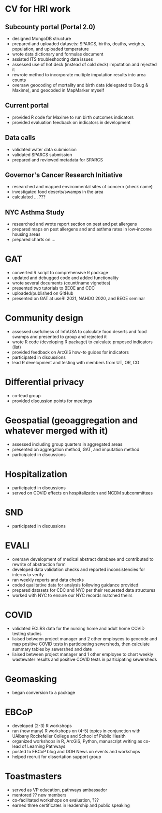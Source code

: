 # CV for HRI work

## Subcounty portal (Portal 2.0)

* designed MongoDB structure
* prepared and uploaded datasets: SPARCS, births, deaths, weights, population, and uploaded temperature
* wrote data dictionary and formulas document
* assisted ITS troubleshooting data issues
* assessed use of hot deck (instead of cold deck) imputation and rejected it
* rewrote method to incorporate multiple imputation results into area counts
* oversaw geocoding of mortality and birth data (delegated to Doug & Maxime), and geocoded in MapMarker myself

## Current portal

* provided R code for Maxime to run birth outcomes indicators 
* provided evaluation feedback on indicators in development

## Data calls

* validated water data submission
* validated SPARCS submission
* prepared and reviewed metadata for SPARCS


## Governor's Cancer Research Initiative

* researched and mapped environmental sites of concern (check name)
* investigated food deserts/swamps in the area
* calculated ... ???

## NYC Asthma Study

* researched and wrote report section on pest and pet allergens
* prepared maps on pest allergens and and asthma rates in low-income housing areas
* prepared charts on ...

# GAT

* converted R script to comprehensive R package
* updated and debugged code and added functionality
* wrote several documents (count/name vignettes) 
* presented two tutorials to BEOE and CDC
* uploaded/published on GitHub 
* presented on GAT at useR! 2021, NAHDO 2020, and BEOE seminar


# Community design

* assessed usefulness of InfoUSA to calculate food deserts and food swamps and presented to group and rejected it
* wrote R code (developing R package) to calculate proposed indicators (list)
* provided feedback on ArcGIS how-to guides for indicators
* participated in discussions
* lead R development and testing with members from UT, OR, CO

# Differential privacy

* co-lead group
* provided discussion points for meetings

# Geospatial (geoaggregation and whatever merged with it)

* assessed including group quarters in aggregated areas
* presented on aggregation method, GAT, and imputation method
* participated in discussions

# Hospitalization

* participated in discussions
* served on COVID effects on hospitalization and NCDM subcommittees

# SND

* participated in discussions


# EVALI

* oversaw development of medical abstract database and contributed to rewrite of abstraction form
* developed data validation checks and reported inconsistencies for interns to verify
* ran weekly reports and data checks
* coded qualitative data for analysis following guidance provided
* prepared datasets for CDC and NYC per their requested data structures
* worked with NYC to ensure our NYC records matched theirs

# COVID

* validated ECLRS data for the nursing home and adult home COVID testing studies
* liaised between project manager and 2 other employees to geocode and map positive COVID tests in participating sewersheds, then calculate summary tables by sewershed and date 
* liaised between project manager and 1 other employee to chart weekly wastewater results and positive COVID tests in participating sewersheds 


# Geomasking

* began conversion to a package

# EBCoP

* developed (2-3) R workshops
* ran (how many) R workshops on (4-5) topics in conjunction with UAlbany Rockefeller College and School of Public Health
* organized workshops in R, ArcGIS, Python, manuscript writing as co-lead of Learning Pathways
* posted to EBCoP blog and DOH News on events and workshops
* helped recruit for dissertation support group

# Toastmasters

* served as VP education, pathways ambassador
* mentored ?? new members
* co-facilitated workshops on evaluation, ???
* earned three certificates in leadership and public speaking










